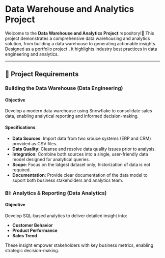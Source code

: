 # Data Warehouse and Analytics Project
Welcome to the **Data Warehouse and Analytics Project** repository!🚀
This project demonstrates a comprehensive data warehousing and analytics solution, from building a data warehouse to generating actionable insights. Designed as a portfolio project , it highlights industry best practices in data engineering and analytics.


---
## 🚀 Project Requirements

### Building the Data Warehouse (Data Engineering)

#### Objective
Develop a modern data warehouse using Snowflake to consolidate sales data, enabling analytical reporting and informed decision-making.

#### Specifications
- **Data Sources**: Import data from two srouce systems (ERP and CRM) provided as CSV files.
- **Data Quality**: Cleanse and resolve data quality issues prior to analysis.
- **Integration**: Combine both sources into a single, user-friendly data model designed for analytical queries.
- **Scope**: Focus on the latgest dataset only; historization of data is not required.
- **Documentation**: Provide clear documentation of the data model to suport both business stakeholders and analytics team.

### BI: Analytics & Reporting (Data Analytics)

#### Objective
Develop SQL-based analytics to deliver detailed insight into:
- **Customer Behavior**
- **Product Performance**
- **Sales Trend**

These insight empower stakeholders with key business metrics, enabling strategic decision-making.
